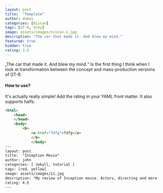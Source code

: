 ```yaml
---
layout: post
title:  "Template"
author: domas
categories: [Nissan]
tags: [GT-R, Grey]
image: assets/images/nissan-1.jpg
description: "The car that made it. And blew my mind."
featured: true
hidden: true
rating: 3.5
---
```


„The car that made it. And blew my mind.“ Is the first thing I think when I look at transformation between the concept and mass-production versions of GT-R.

#### How to use?

It's actually really simple! Add the rating in your YAML front matter. It also supports halfs:

```html
<html>
    <head>
    </head>
    <body>
        <b>
            <a href="fdfg">fdfg</a>
            </b>
            </body>
---
layout: post
title:  "Inception Movie"
author: john
categories: [ Jekyll, tutorial ]
tags: [red, yellow]
image: assets/images/11.jpg
description: "My review of Inception movie. Actors, directing and more."
rating: 4.5
---
```

